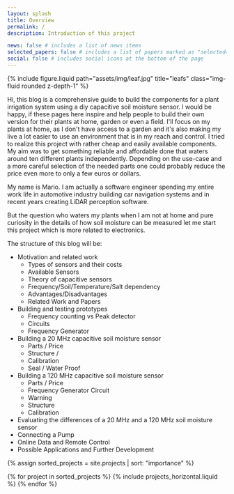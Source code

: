 ```yaml
---
layout: splash
title: Overview
permalink: /
description: Introduction of this project

news: false # includes a list of news items
selected_papers: false # includes a list of papers marked as "selected={true}"
social: false # includes social icons at the bottom of the page
---
```


<div class=".l-page">
  {% include figure.liquid path="assets/img/leaf.jpg" title="leafs" class="img-fluid rounded z-depth-1" %}
</div>

Hi, this blog is a comprehensive guide to build the components for a plant irrigation system using a diy capacitive soil moisture sensor. I would be happy, if these pages here inspire and help people to build their own version for their plants at home, garden or even a field. I'll focus on my plants at home, as I don't have access to a garden and it's also making my live a lot easier to use an environment that is in my reach and control. I tried to realize this project with rather cheap and easily available components. My aim was to get something reliable and affordable done that waters around ten different plants independently. Depending on the use-case and a more careful selection of the needed parts one could probably reduce the price even more to only a few euros or dollars.

My name is Mario. I am actually a software engineer spending my entire work life in automotive industry building car navigation systems and in recent years creating LiDAR perception software. 

But the question who waters my plants when I am not at home and pure curiosity in the details of how soil moisture can be measured let me start this project which is more related to electronics. 

The structure of this blog will be:
 
 * Motivation and related work
   * Types of sensors and their costs
   * Available Sensors
   * Theory of capacitive sensors
   * Frequency/Soil/Temperature/Salt dependency
   * Advantages/Disadvantages
   * Related Work and Papers
 * Building and testing prototypes
   * Frequency counting vs Peak detector
   * Circuits
   * Frequency Generator
 * Building a 20 MHz capacitive soil moisture sensor
   * Parts / Price
   * Structure / 
   * Calibration
   * Seal / Water Proof
 * Building a 120 MHz capacitive soil moisture sensor
   * Parts / Price
   * Frequency Generator Circuit
   * Warning
   * Structure  
   * Calibration   
 * Evaluating the differences of a 20 MHz and a 120 MHz soil moisture sensor
 * Connecting a Pump
 * Online Data and Remote Control
 * Possible Applications and Further Development 

{% assign sorted_projects = site.projects | sort: "importance" %}

<!-- Generate cards for each project -->
<div class="container">
  <div class="row row-cols-2">
  {% for project in sorted_projects %}
    {% include projects_horizontal.liquid %}
  {% endfor %}
  </div>
</div>
